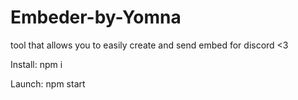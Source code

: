 # Embeder-by-Yomna
tool that allows you to easily create and send embed for discord <3

Install:
npm i

Launch:
npm start
